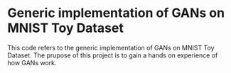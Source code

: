 
# Generic implementation of GANs on MNIST Toy Dataset
This code refers to the generic implementation of GANs on MNIST Toy Dataset. The prupose of this project is to gain a hands on experience of how GANs work. 
